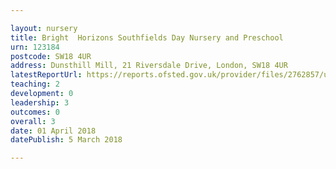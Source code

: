 ```yaml
---

layout: nursery
title: Bright  Horizons Southfields Day Nursery and Preschool
urn: 123184
postcode: SW18 4UR
address: Dunsthill Mill, 21 Riversdale Drive, London, SW18 4UR
latestReportUrl: https://reports.ofsted.gov.uk/provider/files/2762857/urn/123184.pdf
teaching: 2
development: 0
leadership: 3
outcomes: 0
overall: 3
date: 01 April 2018 
datePublish: 5 March 2018

---
```

